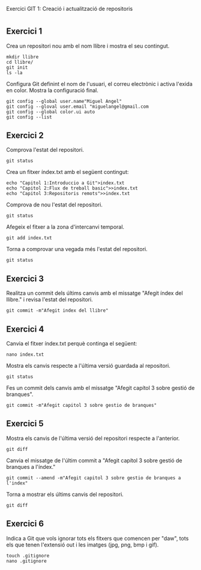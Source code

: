 Exercici GIT 1: Creació i actualització de repositoris
#

Exercici 1
-

Crea un repositori nou amb el nom llibre i mostra el seu contingut.

	mkdir llibre
	cd llibre/
	git init
	ls -la
 
Configura Git definint el nom de l'usuari, el correu electrònic i activa l'exida en color. Mostra la configuració final.

	git config --global user.name"Miguel Angel"
	git config --gloval user.email "miguelangel@gmail.com
	git config --global color.ui auto
	git config --list
	
Exercici 2
-

Comprova l'estat del repositori.

	git status
 
Crea un fitxer índex.txt amb el següent contingut:

	echo "Capitol 1:Introduccio a Git">index.txt
	echo "Capitol 2:Flux de treball basic">>index.txt
	echo "Capitol 3:Repositoris remots">>index.txt
 
Comprova de nou l'estat del repositori.

	git status
 
Afegeix el fitxer a la zona d'intercanvi temporal.

	git add index.txt
 
Torna a comprovar una vegada més l'estat del repositori.

	git status

Exercici 3 
-
Realitza un commit dels últims canvis amb el missatge "Afegit índex del llibre." i revisa l'estat del repositori.

	git commit -m"Afegit index del llibre"

Exercici 4
-
Canvia el fitxer índex.txt perquè continga el següent:

	nano index.txt

Mostra els canvis respecte a l'última versió guardada al repositori.

	git status
 
Fes un commit dels canvis amb el missatge "Afegit capítol 3 sobre gestió de branques".

	git commit -m"Afegit capitol 3 sobre gestio de branques"

Exercici 5
-
Mostra els canvis de l'última versió del repositori respecte a l'anterior.

	git diff
 
Canvia el missatge de l'últim commit a "Afegit capítol 3 sobre gestió de branques a l'índex."

	git commit --amend -m"Afegit capitol 3 sobre gestio de branques a l'index"
 
Torna a mostrar els últims canvis del repositori.

	git diff

Exercici 6
-

Indica a Git que vols ignorar tots els fitxers que comencen per "daw", tots els que tenen l'extensió out i les imatges (jpg, png, bmp i gif).

	touch .gitignore
	nano .gitignore
